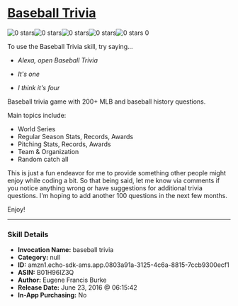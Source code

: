 # [Baseball Trivia](http://alexa.amazon.com/#skills/amzn1.echo-sdk-ams.app.0803a91a-3125-4c6a-8815-7ccb9300ecf1)
![0 stars](../../images/ic_star_border_black_18dp_1x.png)![0 stars](../../images/ic_star_border_black_18dp_1x.png)![0 stars](../../images/ic_star_border_black_18dp_1x.png)![0 stars](../../images/ic_star_border_black_18dp_1x.png)![0 stars](../../images/ic_star_border_black_18dp_1x.png) 0

To use the Baseball Trivia skill, try saying...

* *Alexa, open Baseball Trivia*

* *It's one*

* *I think it's four*

Baseball trivia game with 200+ MLB and baseball history questions.  

Main topics include:
* World Series 
* Regular Season Stats, Records, Awards
* Pitching Stats, Records, Awards
* Team & Organization
* Random catch all

This is just a fun endeavor for me to provide something other people might enjoy while coding a bit. So that being said, let me know via comments if you notice anything wrong or have suggestions for additional trivia questions. I'm hoping to add another 100 questions in the next few months. 

Enjoy!

***

### Skill Details

* **Invocation Name:** baseball trivia
* **Category:** null
* **ID:** amzn1.echo-sdk-ams.app.0803a91a-3125-4c6a-8815-7ccb9300ecf1
* **ASIN:** B01H96IZ3Q
* **Author:** Eugene Francis Burke
* **Release Date:** June 23, 2016 @ 06:15:42
* **In-App Purchasing:** No
